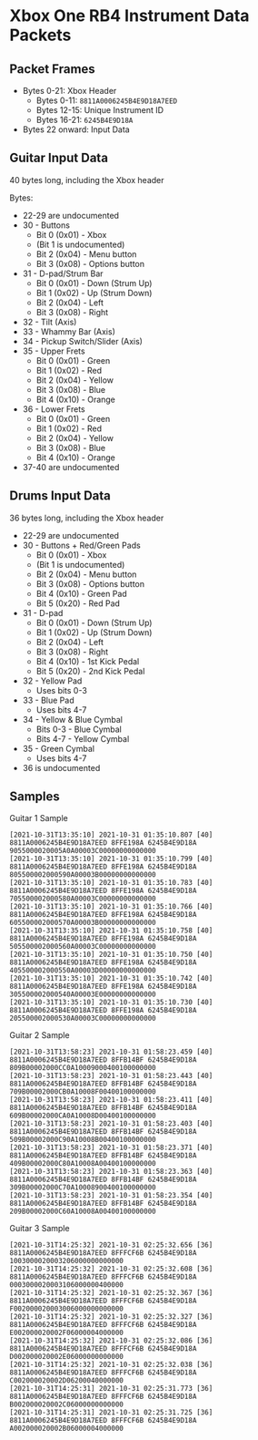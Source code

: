 # Xbox One RB4 Instrument Data Packets

## Packet Frames

- Bytes 0-21: Xbox Header
  - Bytes 0-11: `8811A0006245B4E9D18A7EED`
  - Bytes 12-15: Unique Instrument ID
  - Bytes 16-21: `6245B4E9D18A`
- Bytes 22 onward: Input Data

## Guitar Input Data

40 bytes long, including the Xbox header

Bytes:

- 22-29 are undocumented
- 30 - Buttons
  - Bit 0 (0x01) - Xbox
  - (Bit 1 is undocumented)
  - Bit 2 (0x04) - Menu button
  - Bit 3 (0x08) - Options button
- 31 - D-pad/Strum Bar
  - Bit 0 (0x01) - Down (Strum Up)
  - Bit 1 (0x02) - Up (Strum Down)
  - Bit 2 (0x04) - Left
  - Bit 3 (0x08) - Right
- 32 - Tilt (Axis)
- 33 - Whammy Bar (Axis)
- 34 - Pickup Switch/Slider (Axis)
- 35 - Upper Frets
  - Bit 0 (0x01) - Green
  - Bit 1 (0x02) - Red
  - Bit 2 (0x04) - Yellow
  - Bit 3 (0x08) - Blue
  - Bit 4 (0x10) - Orange
- 36 - Lower Frets
  - Bit 0 (0x01) - Green
  - Bit 1 (0x02) - Red
  - Bit 2 (0x04) - Yellow
  - Bit 3 (0x08) - Blue
  - Bit 4 (0x10) - Orange
- 37-40 are undocumented

## Drums Input Data

36 bytes long, including the Xbox header

- 22-29 are undocumented
- 30 - Buttons + Red/Green Pads
  - Bit 0 (0x01) - Xbox
  - (Bit 1 is undocumented)
  - Bit 2 (0x04) - Menu button
  - Bit 3 (0x08) - Options button
  - Bit 4 (0x10) - Green Pad
  - Bit 5 (0x20) - Red Pad
- 31 - D-pad
  - Bit 0 (0x01) - Down (Strum Up)
  - Bit 1 (0x02) - Up (Strum Down)
  - Bit 2 (0x04) - Left
  - Bit 3 (0x08) - Right
  - Bit 4 (0x10) - 1st Kick Pedal
  - Bit 5 (0x20) - 2nd Kick Pedal
- 32 - Yellow Pad
  - Uses bits 0-3
- 33 - Blue Pad
  - Uses bits 4-7
- 34 - Yellow & Blue Cymbal
  - Bits 0-3 - Blue Cymbal
  - Bits 4-7 - Yellow Cymbal
- 35 - Green Cymbal
  - Uses bits 4-7
- 36 is undocumented

## Samples

Guitar 1 Sample

```
[2021-10-31T13:35:10] 2021-10-31 01:35:10.807 [40] 8811A0006245B4E9D18A7EED 8FFE198A 6245B4E9D18A 9055000020005A0A00003C00000000000000
[2021-10-31T13:35:10] 2021-10-31 01:35:10.799 [40] 8811A0006245B4E9D18A7EED 8FFE198A 6245B4E9D18A 805500002000590A00003B00000000000000
[2021-10-31T13:35:10] 2021-10-31 01:35:10.783 [40] 8811A0006245B4E9D18A7EED 8FFE198A 6245B4E9D18A 705500002000580A00003C00000000000000
[2021-10-31T13:35:10] 2021-10-31 01:35:10.766 [40] 8811A0006245B4E9D18A7EED 8FFE198A 6245B4E9D18A 605500002000570A00003B00000000000000
[2021-10-31T13:35:10] 2021-10-31 01:35:10.758 [40] 8811A0006245B4E9D18A7EED 8FFE198A 6245B4E9D18A 505500002000560A00003C00000000000000
[2021-10-31T13:35:10] 2021-10-31 01:35:10.750 [40] 8811A0006245B4E9D18A7EED 8FFE198A 6245B4E9D18A 405500002000550A00003D00000000000000
[2021-10-31T13:35:10] 2021-10-31 01:35:10.742 [40] 8811A0006245B4E9D18A7EED 8FFE198A 6245B4E9D18A 305500002000540A00003E00000000000000
[2021-10-31T13:35:10] 2021-10-31 01:35:10.730 [40] 8811A0006245B4E9D18A7EED 8FFE198A 6245B4E9D18A 205500002000530A00003C00000000000000
```

Guitar 2 Sample

```
[2021-10-31T13:58:23] 2021-10-31 01:58:23.459 [40] 8811A0006245B4E9D18A7EED 8FFB14BF 6245B4E9D18A 809B00002000CC0A10009000400100000000
[2021-10-31T13:58:23] 2021-10-31 01:58:23.443 [40] 8811A0006245B4E9D18A7EED 8FFB14BF 6245B4E9D18A 709B00002000CB0A10008F00400100000000
[2021-10-31T13:58:23] 2021-10-31 01:58:23.411 [40] 8811A0006245B4E9D18A7EED 8FFB14BF 6245B4E9D18A 609B00002000CA0A10008D00400100000000
[2021-10-31T13:58:23] 2021-10-31 01:58:23.403 [40] 8811A0006245B4E9D18A7EED 8FFB14BF 6245B4E9D18A 509B00002000C90A10008B00400100000000
[2021-10-31T13:58:23] 2021-10-31 01:58:23.371 [40] 8811A0006245B4E9D18A7EED 8FFB14BF 6245B4E9D18A 409B00002000C80A10008A00400100000000
[2021-10-31T13:58:23] 2021-10-31 01:58:23.363 [40] 8811A0006245B4E9D18A7EED 8FFB14BF 6245B4E9D18A 309B00002000C70A10008900400100000000
[2021-10-31T13:58:23] 2021-10-31 01:58:23.354 [40] 8811A0006245B4E9D18A7EED 8FFB14BF 6245B4E9D18A 209B00002000C60A10008A00400100000000
```

Guitar 3 Sample

```
[2021-10-31T14:25:32] 2021-10-31 02:25:32.656 [36] 8811A0006245B4E9D18A7EED 8FFFCF6B 6245B4E9D18A 1003000020003206000000000000
[2021-10-31T14:25:32] 2021-10-31 02:25:32.608 [36] 8811A0006245B4E9D18A7EED 8FFFCF6B 6245B4E9D18A 0003000020003106000000400000
[2021-10-31T14:25:32] 2021-10-31 02:25:32.367 [36] 8811A0006245B4E9D18A7EED 8FFFCF6B 6245B4E9D18A F002000020003006000000000000
[2021-10-31T14:25:32] 2021-10-31 02:25:32.327 [36] 8811A0006245B4E9D18A7EED 8FFFCF6B 6245B4E9D18A E002000020002F06000004000000
[2021-10-31T14:25:32] 2021-10-31 02:25:32.086 [36] 8811A0006245B4E9D18A7EED 8FFFCF6B 6245B4E9D18A D002000020002E06000000000000
[2021-10-31T14:25:32] 2021-10-31 02:25:32.038 [36] 8811A0006245B4E9D18A7EED 8FFFCF6B 6245B4E9D18A C002000020002D06200040000000
[2021-10-31T14:25:31] 2021-10-31 02:25:31.773 [36] 8811A0006245B4E9D18A7EED 8FFFCF6B 6245B4E9D18A B002000020002C06000000000000
[2021-10-31T14:25:31] 2021-10-31 02:25:31.725 [36] 8811A0006245B4E9D18A7EED 8FFFCF6B 6245B4E9D18A A002000020002B06000004000000
```
